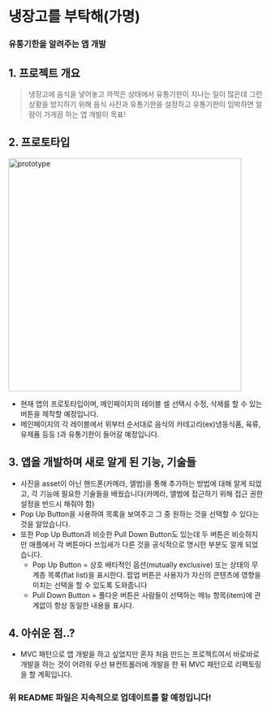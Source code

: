 # 냉장고를 부탁해(가명)

### 유통기한을 알려주는 앱 개발

## 1. 프로젝트 개요
> 냉장고에 음식을 넣어놓고 까먹은 상태에서 유통기한이 지나는 일이 많은데 그런 상황을 방지하기 위해 음식 사진과 유통기한을 설정하고 유통기한이 임박하면 알람이 가게끔 하는 앱 개발이 목표!

## 2. 프로토타입
<img width="459" alt="prototype" src="https://user-images.githubusercontent.com/104900735/201655058-9f86ba72-ef61-4a8a-a5fa-90faefdcf831.png">

- 현재 앱의 프로토타입이며, 메인페이지의 테이블 셀 선택시 수정, 삭제를 할 수 있는 버튼을 제작할 예정입니다.
- 메인페이지의 각 레이블에서 위부터 순서대로 음식의 카테고리(ex)냉동식품, 육류, 유제품 등등 )과 유통기한이 들어갈 예정입니다.

## 3. 앱을 개발하며 새로 알게 된 기능, 기술들
- 사진을 asset이 아닌 핸드폰(카메라, 앨범)을 통해 추가하는 방법에 대해 알게 되었고, 각 기능에 필요한 기술들을 배웠습니다(카메라, 앨범에 접근하기 위해 접근 권한 설정을 반드시 해줘야 함)
- Pop Up Button을 사용하여 목록을 보여주고 그 중 원하는 것을 선택할 수 있다는 것을 알았습니다.
- 또한 Pop Up Button과 비슷한 Pull Down Button도 있는데 두 버튼은 비슷하지만 애플에서 각 버튼마다 쓰임새가 다른 것을 공식적으로 명시한 부분도 알게 되었습니다.
  - Pop Up Button = 상호 배타적인 옵션(mutually exclusive) 또는 상태의 무계층 목록(flat list)을 표시한다. 팝업 버튼은 사용자가 자신의 콘텐츠에 영향을 미치는 선택을 할 수 있도록 도와줍니다
  - Pull Down Button = 풀다운 버튼은 사람들이 선택하는 메뉴 항목(item)에 관계없이 항상 동일한 내용을 표시다.
 
 ## 4. 아쉬운 점..?
 - MVC 패턴으로 앱 개발을 하고 싶었지만 혼자 처음 만드는 프로젝트여서 바로바로 개발을 하는 것이 어려워 우선 뷰컨트롤러에 개발을 한 뒤 MVC 패턴으로 리팩토링을 할 계획입니다.

### 위 README 파일은 지속적으로 업데이트를 할 예정입니다!

